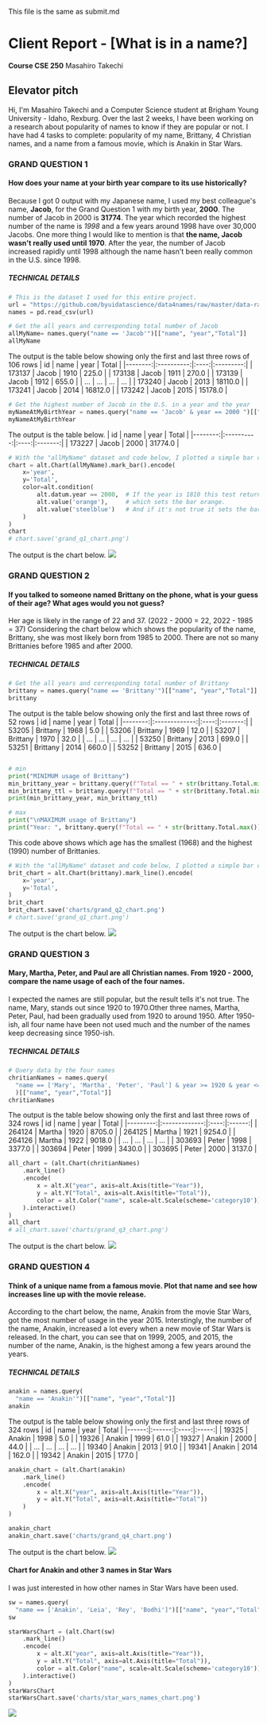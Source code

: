 This file is the same as submit.md
# Client Report - [What is in a name?]
__Course CSE 250__
Masahiro Takechi

## Elevator pitch
Hi, I'm Masahiro Takechi and a Computer Science student at Brigham Young University - Idaho, Rexburg. Over the last 2 weeks, I have been working on a research about popularity of names to know if they are popular or not. I have had 4 tasks to complete: popularity of my name, Brittany, 4 Christian names, and a name from a famous movie, which is Anakin in Star Wars.

### GRAND QUESTION 1
#### How does your name at your birth year compare to its use historically?
Because I got 0 output with my Japanese name, I used my best colleague's name, **Jacob**, for the Grand Question 1 with my birth year, **2000**. 
The number of Jacob in 2000 is **31774**. The year which recorded the highest number of the name is *1998* and a few years around 1998 have over 30,000 Jacobs. 
One more thing I would like to mention is that **the name, Jacob wasn't really used until 1970**. After the year, the number of Jacob increased rapidly until 1998 although the name hasn't been really common in the U.S. since 1998.
##### TECHNICAL DETAILS

```python 
# This is the dataset I used for this entire project. 
url = "https://github.com/byuidatascience/data4names/raw/master/data-raw/names_year/names_year.csv"
names = pd.read_csv(url)
```

```python
# Get the all years and corresponding total number of Jacob
allMyName= names.query("name == 'Jacob'")[["name", "year","Total"]]
allMyName
```
The output is the table below showing only the first and last three rows of 106 rows
| id      | name       | year | Total     |
|--------:|:----------:|:----:|:---------:|
| 173137  | Jacob      | 1910 | 225.0     |
| 173138  | Jacob      | 1911 | 270.0     |
| 173139  | Jacob      | 1912 | 655.0     |
| ...     | ...        | ...  | ...       |
| 173240  | Jacob      | 2013 | 18110.0   |
| 173241  | Jacob      | 2014 | 16812.0   |
| 173242  | Jacob      | 2015 | 15178.0   |


```python 
# Get the highest number of Jacob in the U.S. in a year and the year
myNameAtMyBirthYear = names.query("name == 'Jacob' & year == 2000 ")[["name", "year","Total"]]
myNameAtMyBirthYear
```
The output is the table below. 
| id      | name       | year | Total   |
|--------:|:----------:|:----:|:-------:|
| 173227  | Jacob      | 2000 | 31774.0 |


``` python
# With the "allMyName" dataset and code below, I plotted a simple bar chart shown under this code. 
chart = alt.Chart(allMyName).mark_bar().encode(
    x='year',
    y='Total',
    color=alt.condition(
        alt.datum.year == 2000,  # If the year is 1810 this test returns True,
        alt.value('orange'),     # which sets the bar orange.
        alt.value('steelblue')   # And if it's not true it sets the bar steelblue.
    )
)
chart
# chart.save('grand_q1_chart.png')
```
The output is the chart below. 
![](charts/grand_q1_chart.png)

### GRAND QUESTION 2
#### If you talked to someone named Brittany on the phone, what is your guess of their age? What ages would you not guess?

Her age is likely in the range of 22 and 37. 
(2022 - 2000 = 22, 2022 - 1985 = 37)
Considering the chart below which shows the popularity of the name, Brittany, she was most likely born from 1985 to 2000. There are not so many Brittanies before 1985 and after 2000. 

##### TECHNICAL DETAILS

```python 
# Get the all years and corresponding total number of Brittany
brittany = names.query("name == 'Brittany'")[["name", "year","Total"]]
brittany
```
The output is the table below showing only the first and last three rows of 52 rows
| id      | name          | year | Total   |
|--------:|:-------------:|:----:|:-------:|
| 53205   | Brittany      | 1968 | 5.0     |
| 53206   | Brittany      | 1969 | 12.0    |
| 53207   | Brittany      | 1970 | 32.0    |
| ...     | ...           | ...  | ...     |
| 53250   | Brittany      | 2013 | 699.0   |
| 53251   | Brittany      | 2014 | 660.0   |
| 53252   | Brittany      | 2015 | 636.0   |

```python

# min 
print("MINIMUM usage of Brittany")
min_brittany_year = brittany.query(f"Total == " + str(brittany.Total.min())).year
min_brittany_ttl = brittany.query(f"Total == " + str(brittany.Total.min())).Total
print(min_brittany_year, min_brittany_ttl)

# max
print("\nMAXIMUM usage of Brittany")
print("Year: ", brittany.query(f"Total == " + str(brittany.Total.max())).year, "\nTotal: ", brittany.query(f"Total == " + str(brittany.Total.max())).Total)
```
This code above shows which age has the smallest (1968) and  the highest (1990) number of Brittanies. 

``` python
# With the "allMyName" dataset and code below, I plotted a simple bar chart shown under this code. 
brit_chart = alt.Chart(brittany).mark_line().encode(
    x='year',
    y='Total',
)
brit_chart
brit_chart.save('charts/grand_q2_chart.png')
# chart.save('grand_q1_chart.png')
```
The output is the chart below. 
![](charts/grand_q2_chart.png)


### GRAND QUESTION 3
#### Mary, Martha, Peter, and Paul are all Christian names. From 1920 - 2000, compare the name usage of each of the four names.
I expected the names are still popular, but the result tells it's not true. 
The name, Mary, stands out since 1920 to 1970.Other three names, Martha, Peter, Paul, had been gradually used from 1920 to around 1950. After 1950-ish, all four name have been not used much and the number of the names keep decreasing since 1950-ish. 

##### TECHNICAL DETAILS

```python 
# Query data by the four names
chritianNames = names.query(
  "name == ['Mary', 'Martha', 'Peter', 'Paul'] & year >= 1920 & year <= 2000"
  )[["name", "year","Total"]]
chritianNames
```
The output is the table below showing only the first and last three rows of 324 rows
| id     | name   | year | Total  |
|---------:|:-------------:|:----:|:------:|
| 264124 | Martha | 1920 | 8705.0 |
| 264125 | Martha | 1921 | 9254.0 |
| 264126 | Martha | 1922 | 9018.0 |
| ...    | ...    | ...  | ...    |
| 303693 | Peter | 1998 | 3377.0 |
| 303694 | Peter | 1999 | 3430.0 |
| 303695 | Peter | 2000 | 3137.0 |

```python
all_chart = (alt.Chart(chritianNames)
    .mark_line()
    .encode(
        x = alt.X("year", axis=alt.Axis(title="Year")),
        y = alt.Y("Total", axis=alt.Axis(title="Total")),
        color = alt.Color("name", scale=alt.Scale(scheme='category10'))
    ).interactive()
)
all_chart
# all_chart.save('charts/grand_q3_chart.png')
```
The output is the chart below. 
![](charts/grand_q3_chart.png)

### GRAND QUESTION 4
#### Think of a unique name from a famous movie. Plot that name and see how increases line up with the movie release.
According to the chart below, the name, Anakin from the movie Star Wars, got the most number of usage in the year 2015. Interstingly, the number of the name, Anakin, increased a lot every when a new movie of Star Wars is released. In the chart, you can see that on 1999, 2005, and 2015, the number of the name, Anakin, is the highest among a few years around the years.

##### TECHNICAL DETAILS

```python 
anakin = names.query(
  "name == 'Anakin'")[["name", "year","Total"]]
anakin
```
The output is the table below showing only the first and last three rows of 324 rows
| id    | name   | year | Total |
|------:|:------:|:----:|:-----:|
| 19325 | Anakin | 1998 | 5.0   |
| 19326 | Anakin | 1999 | 61.0  |
| 19327 | Anakin | 2000 | 44.0  |
| ...   | ...    | ...  | ...   |
| 19340 | Anakin | 2013 | 91.0  |
| 19341 | Anakin | 2014 | 162.0 |
| 19342 | Anakin | 2015 | 177.0 |

```python
anakin_chart = (alt.Chart(anakin)
    .mark_line()
    .encode(
        x = alt.X("year", axis=alt.Axis(title="Year")),
        y = alt.Y("Total", axis=alt.Axis(title="Total"))
    )
)

anakin_chart
anakin_chart.save('charts/grand_q4_chart.png')

```
The output is the chart below. 
![](charts/grand_q4_chart.png)

#### Chart for Anakin and other 3 names in Star Wars
I was just interested in how other names in Star Wars have been used.
```python 
sw = names.query(
  "name == ['Anakin', 'Leia', 'Rey', 'Bodhi']")[["name", "year","Total"]]
sw
```

```python
starWarsChart = (alt.Chart(sw)
    .mark_line()
    .encode(
        x = alt.X("year", axis=alt.Axis(title="Year")),
        y = alt.Y("Total", axis=alt.Axis(title="Total")),
        color = alt.Color("name", scale=alt.Scale(scheme='category10'))
    ).interactive()
)
starWarsChart
starWarsChart.save('charts/star_wars_names_chart.png')
```
![](charts/star_wars_names_chart.png)